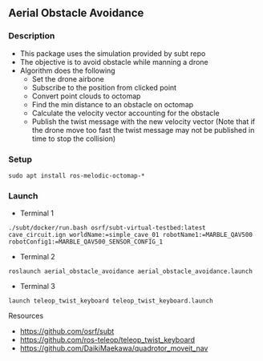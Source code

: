 ## Aerial Obstacle Avoidance

### Description
- This package uses the simulation provided by subt repo 
- The objective is to avoid obstacle while manning a drone
- Algorithm does the following
   - Set the drone airbone
   - Subscribe to the position from clicked point
   - Convert point clouds to octomap
   - Find the min distance to an obstacle on octomap
   - Calculate the velocity vector accounting for the obstacle
   - Publish the twist message with the new velocity vector (Note that if the drone move too fast the twist message may not be published in time to stop the collision)

### Setup
```
sudo apt install ros-melodic-octomap-*
```

### Launch
- Terminal 1
```
./subt/docker/run.bash osrf/subt-virtual-testbed:latest cave_circuit.ign worldName:=simple_cave_01 robotName1:=MARBLE_QAV500 robotConfig1:=MARBLE_QAV500_SENSOR_CONFIG_1
```
- Terminal 2
```
roslaunch aerial_obstacle_avoidance aerial_obstacle_avoidance.launch
```
- Terminal 3
```
launch teleop_twist_keyboard teleop_twist_keyboard.launch
```

Resources
- https://github.com/osrf/subt
- https://github.com/ros-teleop/teleop_twist_keyboard
- https://github.com/DaikiMaekawa/quadrotor_moveit_nav